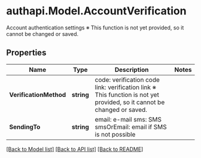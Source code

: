 # authapi.Model.AccountVerification
Account authentication settings ※ This function is not yet provided, so it cannot be changed or saved. 

## Properties

Name | Type | Description | Notes
------------ | ------------- | ------------- | -------------
**VerificationMethod** | **string** | code: verification code link: verification link ※ This function is not yet provided, so it cannot be changed or saved.  | 
**SendingTo** | **string** | email: e-mail sms: SMS smsOrEmail: email if SMS is not possible  | 

[[Back to Model list]](../README.md#documentation-for-models) [[Back to API list]](../README.md#documentation-for-api-endpoints) [[Back to README]](../README.md)

